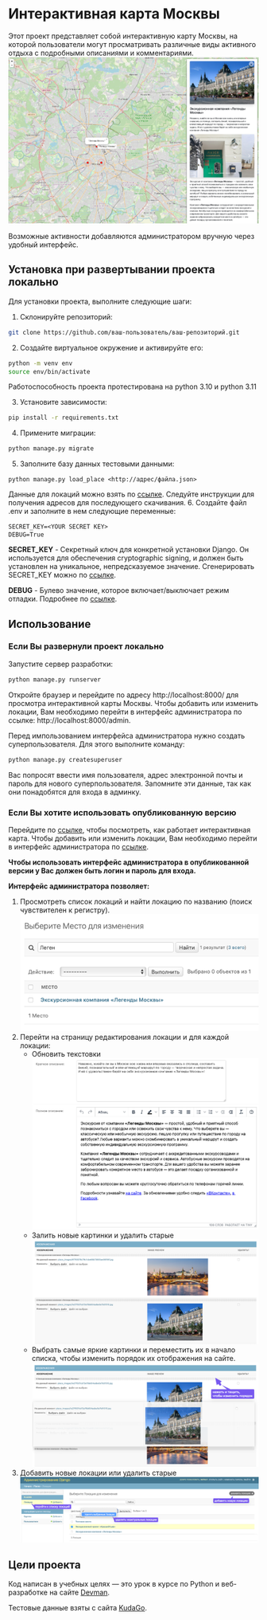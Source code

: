 # Интерактивная карта Москвы

Этот проект представляет собой интерактивную карту Москвы, на которой пользователи могут просматривать различные виды
активного отдыха с подробными описаниями и комментариями. 
![img.png](readme_images/img_7.png)

Возможные активности добавляются администратором вручную через удобный интерфейс.

## Установка при развертывании проекта локально

Для установки проекта, выполните следующие шаги:

1. Склонируйте репозиторий:
```bash
git clone https://github.com/ваш-пользователь/ваш-репозиторий.git
```
2. Создайте виртуальное окружение и активируйте его:
```bash
python -m venv env
source env/bin/activate
```
Работоспособность проекта протестирована на python 3.10 и python 3.11

3. Установите зависимости:
```bash
pip install -r requirements.txt
```
4. Примените миграции:
```bash
python manage.py migrate
```
5. Заполните базу данных тестовыми данными:
```
python manage.py load_place <http://адрес/файла.json>
```
Данные для локаций можно взять по [ссылке](https://github.com/devmanorg/where-to-go-places). 
Следуйте инструкции для получения адресов для последующего скачивания.
6. Создайте файл .env и заполните в нем следующие переменные:
```
SECRET_KEY=<YOUR SECRET KEY>
DEBUG=True
```
**SECRET_KEY** - Секретный ключ для конкретной установки Django. Он используется для обеспечения cryptographic signing,
и должен быть установлен на уникальное, непредсказуемое значение. Сгенерировать SECRET_KEY можно по
[ссылке](https://djecrety.ir/).

**DEBUG** - Булево значение, которое включает/выключает режим отладки. 
Подробнее по [ссылке](https://django.fun/ru/docs/django/4.0/ref/settings/#debug).

## Использование

### Если Вы развернули проект локально

Запустите сервер разработки:
```bash
python manage.py runserver
```
Откройте браузер и перейдите по адресу http://localhost:8000/ для просмотра интерактивной карты Москвы.
Чтобы добавить или изменить локации, 
Вам необходимо перейти в интерфейс администратора по ссылке: http://localhost:8000/admin.

Перед импользованием интерфейса администратора нужно создать суперпользователя. Для этого выполните команду:
```bash
python manage.py createsuperuser
```
Вас попросят ввести имя пользователя, адрес электронной почты и пароль для нового суперпользователя.
Запомните эти данные, так как они понадобятся для входа в админку.

### Если Вы хотите использовать опубликованную версию

Перейдите по [ссылке](https://kashseva.pythonanywhere.com/), чтобы посмотреть, как работает интерактивная карта.
Чтобы добавить или изменить локации, Вам необходимо перейти в интерфейс администратора по [ссылке](https://kashseva.pythonanywhere.com/admin).

**Чтобы использовать интерфейс администратора в опубликованной версии у Вас должен быть логин и пароль для входа.**

**Интерфейс администратора позволяет:**

1. Просмотреть список локаций и найти локацию по названию (поиск чувствителен к регистру).
    ![img_1.png](readme_images/img_1.png)
2. Перейти на страницу редактирования локации и для каждой локации:
   - Обновить текстовки
   ![img_2.png](readme_images/img_2.png)
   - Залить новые картинки и удалить старые
   ![img_3.png](readme_images/img_3.png)
   - Выбрать самые яркие картинки и переместить их в начало списка, чтобы изменить порядок их отображения на сайте.
   ![img_5.png](readme_images/img_5.png)
3. Добавить новые локации или удалить старые
   ![img6.png](readme_images/img_6.png)


## Цели проекта

Код написан в учебных целях — это урок в курсе по Python и веб-разработке на сайте [Devman](https://dvmn.org).

Тестовые данные взяты с сайта [KudaGo](https://kudago.com).
